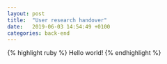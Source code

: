 ```yaml
---
layout: post
title:  "User research handover"
date:   2019-06-03 14:54:49 +0100
categories: back-end
---
```



{% highlight ruby %}
Hello world!
{% endhighlight %}
